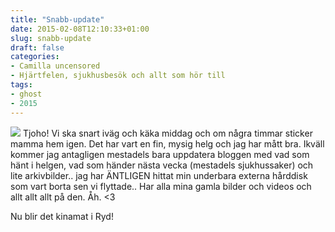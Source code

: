 ```yaml
---
title: "Snabb-update"
date: 2015-02-08T12:10:33+01:00
slug: snabb-update
draft: false
categories:
- Camilla uncensored
- Hjärtfelen, sjukhusbesök och allt som hör till
tags:
- ghost
- 2015
---
```


![](/assets/images/ghost/2015/02/favoritennn.png)
Tjoho! Vi ska snart iväg och käka middag och om några timmar sticker mamma hem igen. Det har vart en fin, mysig helg och jag har mått bra. 
Ikväll kommer jag antagligen mestadels bara uppdatera bloggen med vad som hänt i helgen, vad som händer nästa vecka (mestadels sjukhussaker) och lite arkivbilder.. jag har ÄNTLIGEN hittat min underbara externa hårddisk som vart borta sen vi flyttade.. Har alla mina gamla bilder och videos och allt allt allt på den. Åh. <3

Nu blir det kinamat i Ryd!


